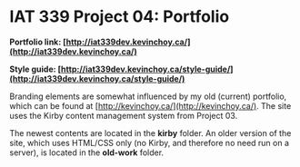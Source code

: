# IAT 339 Project 04: Portfolio

**Portfolio link: [http://iat339dev.kevinchoy.ca/](http://iat339dev.kevinchoy.ca/)**

**Style guide: [http://iat339dev.kevinchoy.ca/style-guide/](http://iat339dev.kevinchoy.ca/style-guide/)**

Branding elements are somewhat influenced by my old (current) portfolio, which can be found at [http://kevinchoy.ca/](http://kevinchoy.ca/). The site uses the Kirby content management system from Project 03.

The newest contents are located in the **kirby** folder. An older version of the site, which uses HTML/CSS only (no Kirby, and therefore no need run on a server), is located in the **old-work** folder.